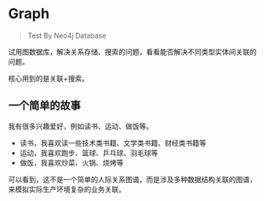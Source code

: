# Graph

> Test By Neo4j Database

试用图数据库，解决关系存储、搜索的问题，看看能否解决不同类型实体间关联的问题。

核心用到的是关联+搜索。

## 一个简单的故事

我有很多兴趣爱好，例如读书、运动、做饭等。

- 读书，我喜欢读一些技术类书籍、文学类书籍、财经类书籍等
- 运动，我喜欢跑步、篮球、乒乓球、羽毛球等
- 做饭，我喜欢炒菜、火锅、烧烤等

可以看到，这不是一个简单的人际关系图谱，而是涉及多种数据结构关联的图谱，来模拟实际生产环境复杂的业务关联。